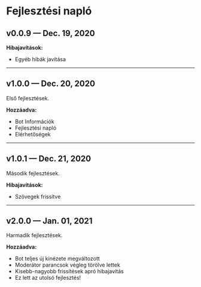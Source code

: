 # Fejlesztési napló

## v0.0.9 — Dec. 19, 2020

**Hibajavítások:**
- Egyéb hibák javítása

---

## v1.0.0 — Dec. 20, 2020

Első fejlesztések.

**Hozzáadva:**
- Bot Információk
- Fejlesztési napló
- Elérhetőségek

---

## v1.0.1 — Dec. 21, 2020

Második fejlesztések.

**Hibajavítások:**
- Szövegek frissítve

---

## v2.0.0 — Jan. 01, 2021

Harmadik fejlesztések.

**Hozzáadva:**
- Bot teljes új kinézete megváltozott
- Moderátor parancsok végleg törölve lettek
- Kisebb-nagyobb frissítések apró hibajavítás
- Ez lett az utolsó fejlesztés!
